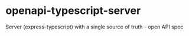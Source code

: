 # openapi-typescript-server
Server (express-typescript) with a single source of truth - open API spec
